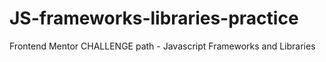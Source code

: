# JS-frameworks-libraries-practice
Frontend Mentor CHALLENGE path - Javascript Frameworks and Libraries
